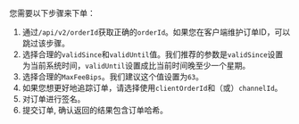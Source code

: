 
您需要以下步骤来下单：

1. 通过`/api/v2/orderId`获取正确的`orderId`。如果您在客户端维护订单ID，可以跳过该步骤。
1. 选择合理的`validSince`和`validUntil`值。我们推荐的参数是`validSince`设置为当前系统时间，`validUntil`设置成比当前时间晚至少一个星期。
1. 选择合理的`MaxFeeBips`。我们建议这个值设置为`63`。
1. 如果您想更好地追踪订单，请选择使用`clientOrderId`和（或）`channelId`。
1. 对订单进行签名。
1. 提交订单, 确认返回的结果包含订单哈希。